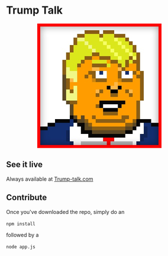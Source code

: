 # Trump Talk 

<p align="center">
  <img src="/public/Trump_Talk.jpg">
</p>

## See it live

Always available at [Trump-talk.com](https://www.trump-talk.com)

## Contribute

Once you've downloaded the repo, simply do an 

`npm install`

followed by a 

`node app.js` 


